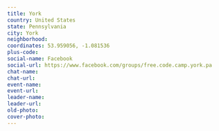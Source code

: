 ```yaml
---
title: York
country: United States
state: Pennsylvania
city: York
neighborhood: 
coordinates: 53.959056, -1.081536
plus-code:
social-name: Facebook
social-url: https://www.facebook.com/groups/free.code.camp.york.pa
chat-name:
chat-url:
event-name:
event-url:
leader-name:
leader-url:
old-photo: 
cover-photo:
---
```

